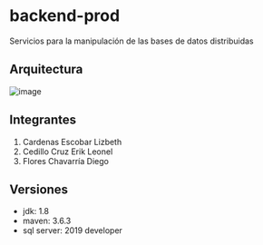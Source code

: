 # backend-prod
Servicios para la manipulación de las bases de datos distribuidas
## Arquitectura
![image](https://user-images.githubusercontent.com/77179173/207224449-31fa9923-b4bb-463b-bf6d-8fcca25502b6.png)
## Integrantes
1. Cardenas Escobar Lizbeth
2. Cedillo Cruz Erik Leonel
3. Flores Chavarría Diego
## Versiones
- jdk: 1.8
- maven: 3.6.3
- sql server: 2019 developer
